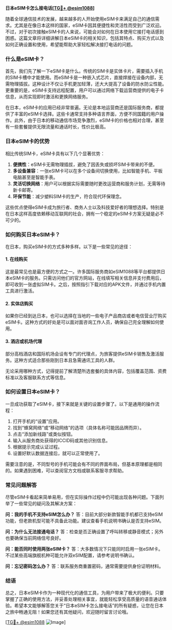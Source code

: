 **日本eSIM卡怎么接电话[[TG💪+ @esim1088](https://t.me/s/esim1088)]**

随着全球通信技术的发展，越来越多的人开始使用eSIM卡来满足自己的通信需求。尤其是在像日本这样的国家，eSIM卡因其便捷性和灵活性而受到广泛欢迎。不过，对于初次接触eSIM卡的人来说，可能会对如何在日本使用它接打电话感到困惑。这篇文章将详细讲解日本eSIM卡的相关知识，包括其特点、购买方式以及如何正确设置和使用，希望能帮助大家轻松解决接打电话的问题。

### 什么是eSIM卡？

首先，我们先了解一下eSIM卡是什么。传统的SIM卡是实体卡片，需要插入手机的SIM卡槽中才能使用。而eSIM卡是一种嵌入式芯片，直接焊接在设备内部，无需物理插拔。这种设计不仅让手机更加轻薄，还大大提高了设备的防水防尘性能。更重要的是，eSIM卡支持远程配置，用户可以通过网络下载运营商提供的电子卡信息，从而实现即时激活和更换网络服务。

在日本，eSIM卡的应用已经非常普遍。无论是本地运营商还是国际服务商，都提供了丰富的eSIM卡选择。这些卡通常支持多种语言界面，方便不同国籍的用户操作。此外，由于日本的移动通信市场竞争激烈，eSIM卡的价格也相对合理，甚至有一些套餐提供无限流量和通话时长，性价比极高。

### 日本eSIM卡的优势

相比传统SIM卡，eSIM卡具有以下几个显著优势：

1. **便携性**：eSIM卡无需物理插拔，避免了因丢失或损坏SIM卡带来的不便。
2. **多设备兼容**：一张eSIM卡可以在多个设备间切换使用，比如智能手机、平板电脑甚至是智能手表。
3. **灵活切换网络**：用户可以根据实际需要随时更改运营商和服务计划，无需等待新卡邮寄。
4. **环保节能**：减少塑料SIM卡的生产，符合现代环保理念。

这些优点使得eSIM卡成为旅行者、商务人士以及科技爱好者的理想选择。特别是在日本这样高度依赖移动互联网的社会，拥有一个稳定的eSIM卡方案无疑是必不可少的。

### 如何购买日本eSIM卡？

在日本，购买eSIM卡的方式多种多样。以下是一些常见的途径：

#### 1. 在线购买
这是最常见也是最方便的方式之一。许多国际服务商如eSIM1088等平台都提供日本eSIM卡的服务。只需访问他们的官方网站，在线填写相关信息并支付费用后，即可收到一张虚拟SIM卡。之后，按照指引下载对应的APK文件，并通过手机内置工具进行激活。

#### 2. 实体店购买
如果你已经到达日本，也可以选择在当地的一些电子产品商店或者电信营业厅购买eSIM卡。这种方式的好处是可以面对面咨询工作人员，确保自己完全理解如何使用。

#### 3. 酒店或机场代理
部分高档酒店和国际机场会设有专门的代理点，为旅客提供eSIM卡销售及激活服务。这种方式适合那些刚到日本且急需通讯工具的人群。

无论采用哪种方式，记得提前了解清楚所选套餐的具体内容，包括覆盖范围、资费标准以及客服联系方式等信息。

### 如何设置日本eSIM卡？

一旦成功获取了eSIM卡，接下来就是关键的设置步骤了。以下是通用的操作流程：

1. 打开手机的“设置”应用。
2. 找到“蜂窝网络”或“移动网络”的选项（具体名称可能因品牌而异）。
3. 点击“添加新线路”或类似按钮。
4. 输入从服务商处获得的ICCID码或其他识别信息。
5. 根据提示完成认证过程。
6. 设置好默认数据连接后，就可以正常使用了。

需要注意的是，不同型号的手机可能会有不同的界面布局，但基本原理都是相同的。如果遇到困难，可以查阅官方文档或联系客服寻求帮助。

### 常见问题解答

尽管eSIM卡看起来简单易用，但在实际操作过程中仍可能出现各种问题。下面列举了一些常见的疑问及其解决方案：

**问：我的手机不支持eSIM怎么办？**
答：目前大部分新款智能手机都已支持eSIM功能，但老款机型可能不具备此功能。建议查看手机说明书确认是否支持eSIM。

**问：为什么无法接通电话？**
答：检查是否正确设置了呼叫转移或静音模式；另外也要确保当前网络信号良好。

**问：能否同时使用两张eSIM卡？**
答：大多数情况下只能同时启用一张eSIM卡。不过某些高端旗舰机种可能允许双eSIM配置，请参考说明书确认。

**问：忘记密码怎么办？**
答：联系服务商重置密码，通常需要提供身份证明材料。

### 结语

总之，日本eSIM卡作为一种现代化的通信工具，为用户带来了极大的便利。只要掌握了正确的使用方法，并妥善处理相关事宜，就能轻松享受高质量的语音通话体验。希望本文能够解答您关于“日本eSIM卡怎么接电话”的所有疑惑，让您在日本之旅中畅通无阻！如果您还有其他疑问，欢迎随时留言讨论哦。

[[TG💪+ @esim1088](https://t.me/s/esim1088) ![Image](https://i.postimg.cc/4NQfJmqS/Snipaste-2025-05-13-00-14-12.png)]